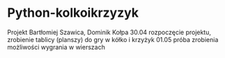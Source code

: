 # Python-kolkoikrzyzyk
Projekt Bartłomiej Szawica, Dominik Kołpa
30.04
rozpoczęcie projektu, zrobienie tablicy (planszy) do gry w kółko i krzyżyk
01.05
próba zrobienia możliwości wygrania w wierszach

